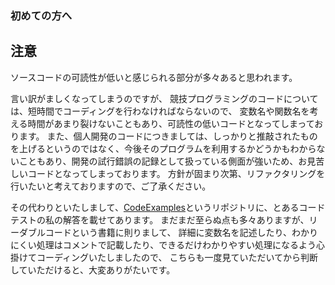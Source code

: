 ### 初めての方へ

## 注意
ソースコードの可読性が低いと感じられる部分が多々あると思われます。

言い訳がましくなってしまうのですが、
競技プログラミングのコードについては、短時間でコーディングを行わなければならないので、
変数名や関数名を考える時間があまり裂けないこともあり、可読性の低いコードとなってしまっております。
また、個人開発のコードにつきましては、しっかりと推敲されたものを上げるというのではなく、今後そのプログラムを利用するかどうかもわからないこともあり、開発の試行錯誤の記録として扱っている側面が強いため、お見苦しいコードとなってしまっております。
方針が固まり次第、リファクタリングを行いたいと考えておりますので、ご了承ください。

その代わりといたしまして、[CodeExamples](https://github.com/Takeda-Takumi/CodeExamples)というリポジトリに、とあるコードテストの私の解答を載せてあります。
まだまだ至らぬ点も多々ありますが、リーダブルコードという書籍に則りまして、
詳細に変数名を記述したり、わかりにくい処理はコメントで記載したり、できるだけわかりやすい処理になるよう心掛けてコーディングいたしましたので、
こちらも一度見ていただいてから判断していただけると、大変ありがたいです。
